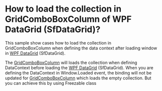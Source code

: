 # How to load the collection in GridComboBoxColumn of WPF DataGrid (SfDataGrid)?

This sample show cases how to load the collection in GridComboBoxColumn when defining the data context after loading window in [WPF DataGrid](https://www.syncfusion.com/wpf-ui-controls/datagrid) (SfDataGrid).

The [GridComboBoxColumn](https://help.syncfusion.com/cr/wpf/Syncfusion.UI.Xaml.Grid.GridComboBoxColumn.html) will loads the collection when defining DataContext before loading the [WPF DataGrid](https://www.syncfusion.com/wpf-ui-controls/datagrid) (SfDataGrid). When you are defining the DataContext in Window.Loaded event, the binding will not be updated for [GridComboBoxColumn](https://help.syncfusion.com/cr/wpf/Syncfusion.UI.Xaml.Grid.GridComboBoxColumn.html) which loads the empty collection. But you can achieve this by using Freezable class
